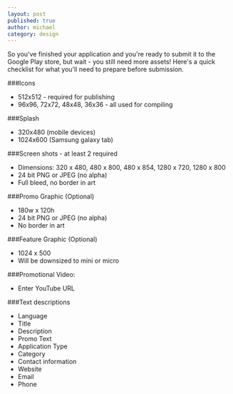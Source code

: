 ```yaml
---
layout: post
published: true
author: michael
category: design
---
```


So you've finished your application and you're ready to submit it to the Google Play store, but wait - you still need more assets!  Here's a quick checklist for what you'll need to prepare before submission.

###Icons

* 512x512 - required for publishing
* 96x96, 72x72, 48x48, 36x36 - all used for compiling

###Splash

* 320x480 (mobile devices)
* 1024x600 (Samsung galaxy tab)

###Screen shots - at least 2 required

* Dimensions: 320 x 480, 480 x 800, 480 x 854, 1280 x 720, 1280 x 800
* 24 bit PNG or JPEG (no alpha)
* Full bleed, no border in art

###Promo Graphic (Optional)
* 180w x 120h
* 24 bit PNG or JPEG (no alpha)
* No border in art

###Feature Graphic (Optional)

* 1024 x 500
* Will be downsized to mini or micro

###Promotional Video:

* Enter YouTube URL

###Text descriptions

* Language
* Title
* Description
* Promo Text
* Application Type
* Category
* Contact information
* Website
* Email
* Phone